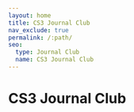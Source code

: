 ```yaml
---
layout: home
title: CS3 Journal Club
nav_exclude: true
permalink: /:path/
seo:
  type: Journal Club
  name: CS3 Journal Club
---
```


# CS3 Journal Club

